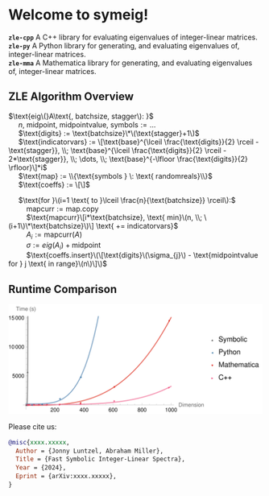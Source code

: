 # Welcome to symeig!   
**`zle-cpp`** A C++ library for evaluating eigenvalues of integer-linear matrices.  
**`zle-py`** A Python library for generating, and evaluating eigenvalues of, integer-linear matrices.  
**`zle-mma`** A Mathematica library for generating, and evaluating eigenvalues of, integer-linear matrices.    

## $\mathbf{Z}\textbf{LE Algorithm Overview}$ 
  
$\text{eig\(}A\text{, batchsize, stagger\): }$  
&nbsp;&nbsp;&nbsp;&nbsp; $n\text{, midpoint, midpointvalue, symbols} := \dots$  
&nbsp;&nbsp;&nbsp;&nbsp; $\text{digits} := \text{batchsize}\*\(\text{stagger}+1\)$  
&nbsp;&nbsp;&nbsp;&nbsp; $\text{indicatorvars} := \[\text{base}^{\lceil \frac{\text{digits}}{2} \rceil - \text{stagger}}, \\; \text{base}^{\lceil \frac{\text{digits}}{2} \rceil - 2*\text{stagger}}, \\; \dots, \\; \text{base}^{-\lfloor \frac{\text{digits}}{2} \rfloor}\]*i$    
&nbsp;&nbsp;&nbsp;&nbsp; $\text{map} := \\{\text{symbols } \: \text{ randomreals}\\}$  
&nbsp;&nbsp;&nbsp;&nbsp; $\text{coeffs} := \[\]$  
  
&nbsp;&nbsp;&nbsp;&nbsp; $\text{for }\(i=1 \text{ to }\lceil \frac{n}{\text{batchsize}} \rceil\):$  
&nbsp;&nbsp;&nbsp;&nbsp;&nbsp;&nbsp;&nbsp;&nbsp; $\text{mapcurr} := \text{map.copy}$  
&nbsp;&nbsp;&nbsp;&nbsp;&nbsp;&nbsp;&nbsp;&nbsp; $\text{mapcurr}\[i*\text{batchsize}, \text{ min}\(n, \\; \(i+1\)\*\text{batchsize}\)\] \text{ += indicatorvars}$  
&nbsp;&nbsp;&nbsp;&nbsp;&nbsp;&nbsp;&nbsp;&nbsp; $A_{i} := \text{mapcurr}(A)$  
&nbsp;&nbsp;&nbsp;&nbsp;&nbsp;&nbsp;&nbsp;&nbsp; $\sigma := eig(A_{i}) + \text{midpoint}$  
&nbsp;&nbsp;&nbsp;&nbsp;&nbsp;&nbsp;&nbsp;&nbsp; $\text{coeffs.insert}\(\[\text{digits}\(\sigma_{j}\) - \text{midpointvalue for } j \text{ in range}\(n\)\]\)$  
  
## $\textbf{Runtime Comparison}$  

![Image Description](runtime_gh.jpg)


Please cite us:  
```bibtex
@misc{xxxx.xxxxx,
  Author = {Jonny Luntzel, Abraham Miller},
  Title = {Fast Symbolic Integer-Linear Spectra},
  Year = {2024},
  Eprint = {arXiv:xxxx.xxxxx},
}
